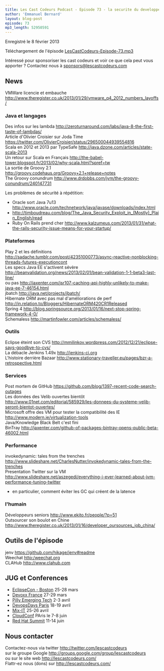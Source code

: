 ```yaml
---
title: Les Cast Codeurs Podcast - Episode 73 - la securite du developpeur mi DevOps
author: 'Emmanuel Bernard'
layout: blog-post
episode: 73
mp3_length: 52950591
---
```

Enregistré le 8 février 2013

Téléchargement de l'épisode [LesCastCodeurs-Episode-73.mp3](http://traffic.libsyn.com/lescastcodeurs/LesCastCodeurs-Episode-73.mp3)

Intéressé pour sponsoriser les cast codeurs et voir ce que cela peut vous apporter ?
Contactez nous à sponsors@lescastcodeurs.com

## News

VMWare licencie et embauche <http://www.theregister.co.uk/2013/01/29/vmware_q4_2012_numbers_layoffs/>  

### Java et langages

Des infos sur les lambda <http://zeroturnaround.com/labs/java-8-the-first-taste-of-lambdas/>  
Article d'Olivier Croisier sur Joda Time <https://twitter.com/OlivierCroisier/status/296500044939554816>  
Scala en 2012 et 2013 par TypeSafe <http://java.dzone.com/articles/state-scala-2013>  
Un retour sur Scala en Français <http://the-babel-tower.blogspot.fr/2013/02/why-scala.html?spref=tw>  
La sortie de Groovy 2.1 <http://groovy.codehaus.org/Groovy+2.1+release+notes>  
The Groovy conundrum <http://www.drdobbs.com/jvm/the-groovy-conundrum/240147731>

Les problèmes de sécurité à répétition:

- Oracle sort Java 7u13 <http://www.oracle.com/technetwork/java/javase/downloads/index.html>
- <http://timboudreau.com/blog/The_Java_Security_Exploit_in_(Mostly)_Plain_English/read>
- Ruby On Rails prend cher <http://www.kalzumeus.com/2013/01/31/what-the-rails-security-issue-means-for-your-startup/>  

### Plateformes

Play 2 et les définitions <http://sadache.tumblr.com/post/42351000773/async-reactive-nonblocking-threads-futures-executioncont>  
Les specs Java EE s'activent sévère <http://beanvalidation.org/news/2013/02/01/bean-validation-1-1-beta3-last-line/>  
ou pas <http://jaxenter.com/jsr107-caching-api-highly-unlikely-to-make-java-ee-7-46154.html>  
jbatch <http://java.net/projects/jbatch/>  
Hibernate ORM avec pas mal d'améliorations de perf <http://in.relation.to/Bloggers/HibernateORM420CR1Released>  
Spring 4 <http://blog.springsource.org/2013/01/16/next-stop-spring-framework-4-0/>  
Schemaless <http://martinfowler.com/articles/schemaless/>  

### Outils

Eclipse éteint son CVS <http://mmilinkov.wordpress.com/2012/12/21/eclipse-says-goodbye-to-cvs/>  
La débacle Jenkins 1.49x <http://jenkins-ci.org>  
L'histoire derrière Bazaar <http://www.stationary-traveller.eu/pages/bzr-a-retrospective.html>  

### Services

Post mortem de GitHub <https://github.com/blog/1397-recent-code-search-outages>  
Les données des Velib ouvertes bientôt <http://www.01net.com/editorial/585929/les-donnees-du-systeme-velib-seront-bientot-ouvertes/>  
Microsoft offre des VM pour tester la compatibilité des IE <http://www.modern.ie/virtualization-tools>  
Java/Knowledge Black Belt c'est fini  
BinTray <http://jaxenter.com/github-of-packages-bintray-opens-public-beta-46002.html>  

### Performance

invokedynamic: tales from the trenches <http://www.slideshare.net/CharlesNutter/invokedynamic-tales-from-the-trenches>  
Presentation Twitter sur la VM <http://www.slideshare.net/aszegedi/everything-i-ever-learned-about-jvm-performance-tuning-twitter>

  - en particulier, comment éviter les GC qui créent de la latence

### l'humain

Développeurs seniors <http://www.ekito.fr/people/?p=51>  
Outsourcer son boulot en Chine <http://www.theregister.co.uk/2013/01/16/developer_oursources_job_china/>  

## Outils de l'épisode

jenv <https://github.com/hikage/jenv#readme>  
Weechat <http:/weechat.org>  
CLAHub <http://www.clahub.com>

## JUG et Conferences

- [EclipseCon - Boston](http://www.eclipsecon.org/2013/) 25-28 mars
- [Devoxx France](http://devoxx.fr) 27-29 mars
- [Pilly Emerging Tech](http://phillyemergingtech.com/2013) 2-3 avril  
- [DevopsDays Paris](http://devopsdays.org/events/2013-paris/) 18-19 avril
- [Mix-IT](http://www.mix-it.fr/article/31/breaking-news-mix-it-2013-aura-lieu-les-25-et-26) 25-26 avril
- [CloudConf](http://www.cloudconf.eu) PAris le 7-8 juin
- [Red Hat Summit](http://www.redhat.com/summit/) 11-14 juin

## Nous contacter

Contactez-nous via twitter <http://twitter.com/lescastcodeurs>  
sur le groupe Google <http://groups.google.com/group/lescastcodeurs>  
ou sur le site web <http://lescastcodeurs.com/>  
Flattr-ez nous (dons) sur <http://lescastcodeurs.com/>
